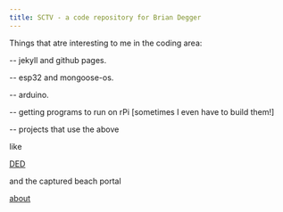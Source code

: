 ```yaml
---
title: SCTV - a code repository for Brian Degger 
---
```

Things that atre interesting to me in the coding area:

-- jekyll and github pages.

-- esp32 and mongoose-os.

-- arduino. 

-- getting programs to run on rPi [sometimes I even have to build them!]

-- projects that use the above 
 
  like 
  
  [DED](http://github.com/sctv/ded "ded")
  
  and the captured beach portal 
 


[about](about.md)
